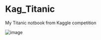 # Kag_Titanic
My Titanic notbook from Kaggle competition

![image](https://user-images.githubusercontent.com/35602604/161426240-f3b21514-fd13-47c3-8701-1aec1743c1a9.png)

